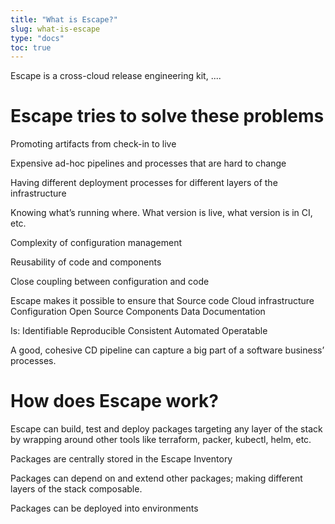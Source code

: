 ```yaml
---
title: "What is Escape?"
slug: what-is-escape 
type: "docs"
toc: true
---
```


Escape is a cross-cloud release engineering kit, ....

# Escape tries to solve these problems

Promoting artifacts from check-in to live

Expensive ad-hoc pipelines and processes that are hard to change

Having different deployment processes for different layers of the infrastructure

Knowing what’s running where. What version is live, what version is in CI, etc.

Complexity of configuration management

Reusability of code and components

Close coupling between configuration and code


Escape makes it possible to ensure that
Source code
Cloud infrastructure
Configuration
Open Source Components
Data
Documentation

Is:
Identifiable
Reproducible
Consistent
Automated
Operatable

A good, cohesive CD pipeline can capture a big part of a software business’ processes.

# How does Escape work?

Escape can build, test and deploy packages targeting any layer of the stack by wrapping around other tools like terraform, packer, kubectl, helm, etc.

Packages are centrally stored in the Escape Inventory

Packages can depend on and extend other packages; making different layers of the stack composable.

Packages can be deployed into environments

